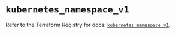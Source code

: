 # `kubernetes_namespace_v1`

Refer to the Terraform Registry for docs: [`kubernetes_namespace_v1`](https://registry.terraform.io/providers/hashicorp/kubernetes/2.34.0/docs/resources/namespace_v1).

